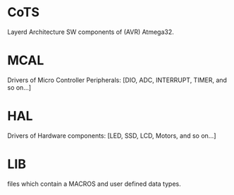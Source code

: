 # CoTS
Layerd Architecture SW components of (AVR) Atmega32.
# MCAL
Drivers of Micro Controller Peripherals:
 [DIO, ADC, INTERRUPT, TIMER, and so on...]
# HAL
Drivers of Hardware components:
 [LED, SSD, LCD, Motors, and so on...]
# LIB
files which contain a MACROS and user defined data types.
  
